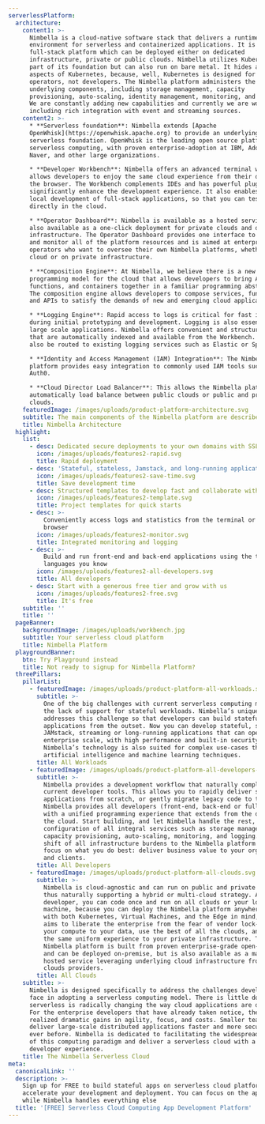 ```yaml
---
serverlessPlatform:
  architecture:
    content1: >-
      Nimbella is a cloud-native software stack that delivers a runtime
      environment for serverless and containerized applications. It is a
      full-stack platform which can be deployed either on dedicated
      infrastructure, private or public clouds. Nimbella utilizes Kubernetes as
      part of its foundation but can also run on bare metal. It hides all
      aspects of Kubernetes, because, well, Kubernetes is designed for
      operators, not developers. The Nimbella platform administers the
      underlying components, including storage management, capacity
      provisioning, auto-scaling, identity management, monitoring, and logging.
      We are constantly adding new capabilities and currently we are working on
      including rich integration with event and streaming sources.
    content2: >-
      * **Serverless foundation**: Nimbella extends [Apache
      OpenWhisk](https://openwhisk.apache.org) to provide an underlying
      serverless foundation. OpenWhisk is the leading open source platform for
      serverless computing, with proven enterprise-adoption at IBM, Adobe,
      Naver, and other large organizations.

      * **Developer Workbench**: Nimbella offers an advanced terminal which
      allows developers to enjoy the same cloud experience from their desktop to
      the browser. The Workbench complements IDEs and has powerful plugins to
      significantly enhance the development experience. It also enables “live”
      local development of full-stack applications, so that you can test
      directly in the cloud.

      * **Operator Dashboard**: Nimbella is available as a hosted service but is
      also available as a one-click deployment for private clouds and dedicated
      infrastructure. The Operator Dashboard provides one interface to manage
      and monitor all of the platform resources and is aimed at enterprise
      operators who want to oversee their own Nimbella platforms, whether in the
      cloud or on private infrastructure.

      * **Composition Engine**: At Nimbella, we believe there is a new
      programming model for the cloud that allows developers to bring APIs,
      functions, and containers together in a familiar programming abstraction.
      The composition engine allows developers to compose services, functions
      and APIs to satisfy the demands of new and emerging cloud applications.

      * **Logging Engine**: Rapid access to logs is critical for fast iteration
      during initial prototyping and development. Logging is also essential for
      large scale applications. Nimbella offers convenient and structured logs
      that are automatically indexed and available from the Workbench. Logs may
      also be routed to existing logging services such as Elastic or Splunk.

      * **Identity and Access Management (IAM) Integration**: The Nimbella
      platform provides easy integration to commonly used IAM tools such as
      Auth0.

      * **Cloud Director Load Balancer**: This allows the Nimbella platform to
      automatically load balance between public clouds or public and private
      clouds.
    featuredImage: /images/uploads/product-platform-architecture.svg
    subtitle: The main components of the Nimbella platform are described below.
    title: Nimbella Architecture
  highlight:
    list:
      - desc: Dedicated secure deployments to your own domains with SSL
        icon: /images/uploads/features2-rapid.svg
        title: Rapid deployment
      - desc: 'Stateful, stateless, Jamstack, and long-running applications'
        icon: /images/uploads/features2-save-time.svg
        title: Save development time
      - desc: Structured templates to develop fast and collaborate with your team
        icon: /images/uploads/features2-template.svg
        title: Project templates for quick starts
      - desc: >-
          Conveniently access logs and statistics from the terminal or the
          browser
        icon: /images/uploads/features2-monitor.svg
        title: Integrated monitoring and logging
      - desc: >-
          Build and run front-end and back-end applications using the tools and
          languages you know
        icon: /images/uploads/features2-all-developers.svg
        title: All developers
      - desc: Start with a generous free tier and grow with us
        icon: /images/uploads/features2-free.svg
        title: It's free
    subtitle: ''
    title: ''
  pageBanner:
    backgroundImage: /images/uploads/workbench.jpg
    subtitle: Your serverless cloud platform
    title: Nimbella Platform
  playgroundBanner:
    btn: Try Playground instead
    title: Not ready to signup for Nimbella Platform?
  threePillars:
    pillarList:
      - featuredImage: /images/uploads/product-platform-all-workloads.svg
        subtitle: >-
          One of the big challenges with current serverless computing models is
          the lack of support for stateful workloads. Nimbella’s unique approach
          addresses this challenge so that developers can build stateful
          applications from the outset. Now you can develop stateful, stateless,
          JAMstack, streaming or long-running applications that can operate at
          enterprise scale, with high performance and built-in security.
          Nimbella’s technology is also suited for complex use-cases that employ
          artificial intelligence and machine learning techniques.
        title: All Workloads
      - featuredImage: /images/uploads/product-platform-all-developers-1.svg
        subtitle: >-
          Nimbella provides a development workflow that naturally complements
          current developer tools. This allows you to rapidly deliver serverless
          applications from scratch, or gently migrate legacy code to the cloud.
          Nimbella provides all developers (front-end, back-end or full-stack)
          with a unified programming experience that extends from the desktop to
          the cloud. Start building, and let Nimbella handle the rest, including
          configuration of all integral services such as storage management,
          capacity provisioning, auto-scaling, monitoring, and logging. This
          shift of all infrastructure burdens to the Nimbella platform lets you
          focus on what you do best: deliver business value to your organization
          and clients.
        title: All Developers
      - featuredImage: /images/uploads/product-platform-all-clouds.svg
        subtitle: >-
          Nimbella is cloud-agnostic and can run on public and private clouds
          thus naturally supporting a hybrid or multi-cloud strategy. As a
          developer, you can code once and run on all clouds or your local
          machine, because you can deploy the Nimbella platform anywhere. Built
          with both Kubernetes, Virtual Machines, and the Edge in mind, Nimbella
          aims to liberate the enterprise from the fear of vendor lock-in: move
          your compute to your data, use the best of all the clouds, and extend
          the same uniform experience to your private infrastructure. The
          Nimbella platform is built from proven enterprise-grade open-source
          and can be deployed on-premise, but is also available as a managed and
          hosted service leveraging underlying cloud infrastructure from popular
          clouds providers.
        title: All Clouds
    subtitle: >-
      Nimbella is designed specifically to address the challenges developers
      face in adopting a serverless computing model. There is little doubt that
      serverless is radically changing the way cloud applications are developed.
      For the enterprise developers that have already taken notice, they’ve
      realized dramatic gains in agility, focus, and costs. Smaller teams can
      deliver large-scale distributed applications faster and more securely than
      ever before. Nimbella is dedicated to facilitating the widespread adoption
      of this computing paradigm and deliver a serverless cloud with a beautiful
      developer experience.
    title: The Nimbella Serverless Cloud
meta:
  canonicalLink: ''
  description: >-
    Sign up for FREE to build stateful apps on serverless cloud platform to
    accelerate your development and deployment. You can focus on the app logic
    while Nimbella handles everything else 
  title: '[FREE] Serverless Cloud Computing App Development Platform'
---
```


